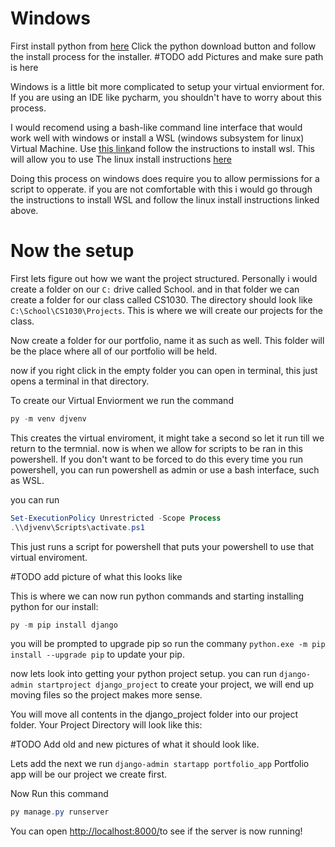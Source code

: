 # Windows

First install python from [here](https://www.python.org/downloads/)
Click the python download button and follow the install process for the installer.
#TODO add Pictures and make sure path is here

Windows is a little bit more complicated to setup your virtual enviorment for. 
If you are using an IDE like pycharm, you shouldn't have to worry about this process.

I would recomend using a bash-like command line interface that would work well with windows or install
a WSL (windows subsystem for linux) Virtual Machine. Use [this link](https://learn.microsoft.com/en-us/windows/wsl/install)and
follow the instructions to install wsl. This will allow you to use The linux install instructions [here](Linux.md)

Doing this process on windows does require you to allow permissions for a script to opperate. if you are not comfortable with this
i would go through the instructions to install WSL and follow the linux install instructions linked above.

# Now the setup

First lets figure out how we want the project structured. Personally i would create a folder on our ``C:`` drive called School.
and in that folder we can create a folder for our class called CS1030. The directory should look like ``C:\School\CS1030\Projects``.
This is where we will create our projects for the class.

Now create a folder for our portfolio, name it as such as well.
This folder will be the place where all of our portfolio will be held.

now if you right click in the empty folder you can open in terminal, this just opens a terminal in that directory.

To create our Virtual Enviorment we run the command 

```powershell
py -m venv djvenv
```

This creates the virtual enviroment, it might take a second so let it run till we return to the termnial.
now is when we allow for scripts to be ran in this powershell. If you don't want to be forced to do this every time you run powershell,
you can run powershell as admin or use a bash interface, such as WSL.

you can run
```powershell
Set-ExecutionPolicy Unrestricted -Scope Process
.\\djvenv\Scripts\activate.ps1
```

This just runs a script for powershell that puts your powershell to use that virtual enviroment.

#TODO add picture of what this looks like

This is where we can now run python commands and starting installing python for our install:
```powershell
py -m pip install django


```

you will be prompted to upgrade pip so run the commany ``python.exe -m pip install --upgrade pip`` to update your pip.

now lets look into getting your python project setup. you can run ``django-admin startproject django_project`` to create your project, we will end up moving files so the project makes more sense.

You will move all contents in the django_project folder into our project folder. Your Project Directory will look like this:

#TODO Add old and new pictures of what it should look like.


Lets add the next we run ``django-admin startapp portfolio_app``
Portfolio app will be our project we create first. 

Now Run this command 
```powershell
py manage.py runserver
```

You can open [http://localhost:8000/](http://localhost:8000/)to see if the server is now running!